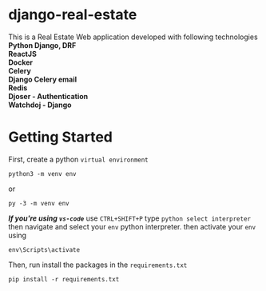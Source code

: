 # django-real-estate
This is a Real Estate Web application developed with following technologies 
 <br /> **Python Django, DRF** <br />
**ReactJS** <br />
**Docker**  <br />
**Celery**  <br />
**Django Celery email**  <br />
**Redis**  <br />
**Djoser - Authentication**  <br />
**Watchdoj - Django**  <br />

# Getting Started
First, create a python `virtual environment`
```
python3 -m venv env
``` 
or
```
py -3 -m venv env
```
***If you're using `vs-code`*** use ```CTRL+SHIFT+P``` type ```python select interpreter``` then navigate and select your ```env``` python interpreter. then activate your ```env``` using 
```
env\Scripts\activate
```
Then, run install the packages in the `requirements.txt`
```
pip install -r requirements.txt
```



